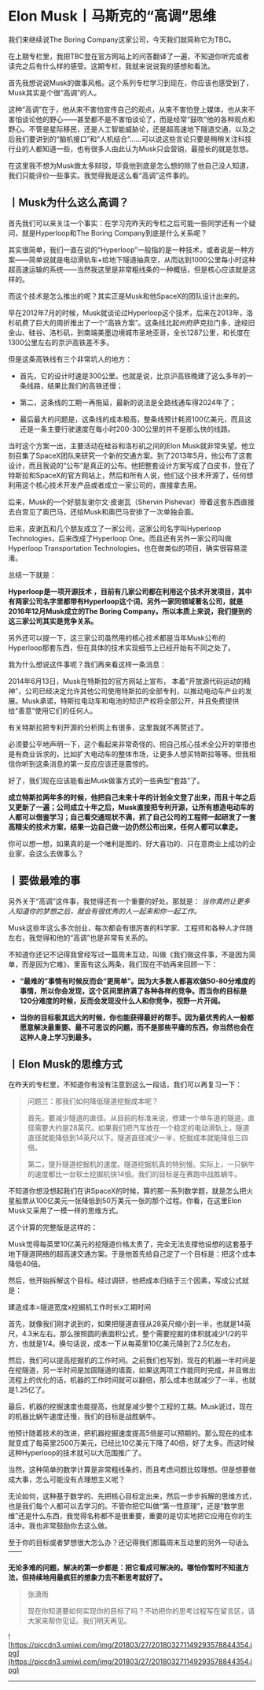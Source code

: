 # Elon Musk丨马斯克的“高调”思维

我们来继续说The Boring Company这家公司，今天我们就简称它为TBC。

在上期专栏里，我把TBC登在官方网站上的问答翻译了一遍，不知道你听完或者读完之后有什么样的感受。这期专栏，我就来说说我的感想和看法。

首先我想说说Musk的做事风格。这个系列专栏学习到现在，你应该也感受到了，Musk其实是个很“高调”的人。

这种“高调”在于，他从来不害怕宣传自己的观点，从来不害怕登上媒体，也从来不害怕谈论他的野心——甚至都不是不害怕谈论了，而是经常“鼓吹”他的各种观点和野心。不管是星际移民，还是人工智能威胁论，还是超高速地下隧道交通，以及之后我们要讲到的“脑机接口”和“人机结合”……可以说这些言论只要是稍稍关注科技行业的人都知道一些，也有很多人由此认为Musk只会营销，最擅长的就是忽悠。

在这里我不想为Musk做太多辩驳，毕竟他到底是怎么想的除了他自己没人知道，我们只能评价一些事实。我觉得我是这么看“高调”这件事的。

## 丨Musk为什么这么高调？

首先我们可以来关注一个事实：在学习完昨天的专栏之后可能一些同学还有一个疑问，就是Hyperloop和The Boring Company到底是什么关系呢？

其实很简单，我们一直在说的“Hyperloop”一般指的是一种技术，或者说是一种方案——简单说就是电动滑轨车+给地下隧道抽真空，从而达到1000公里每小时这种超高速运输的系统——当然我这里是非常粗线条的一种概括，但是核心应该就是这样的。

而这个技术是怎么推出的呢？其实正是Musk和他SpaceX的团队设计出来的。

早在2012年7月的时候，Musk就谈论过Hyperloop这个技术，后来在2013年，洛杉矶费了巨大的周折推出了一个“高铁方案”。这条线北起州府萨克拉门多，途经旧金山、硅谷、洛杉矶，到南端美墨边境城市圣地亚哥，全长1287公里，和长度在1300公里左右的京沪高铁差不多。

但是这条高铁线有三个非常坑人的地方：

* 首先，它的设计时速是300公里。也就是说，比京沪高铁晚建了这么多年的一条线路，结果比我们的高铁还慢；

* 第二，这条线的工期一再拖延，最新的说法是全路线通车得2024年了；

* 最后最大的问题是，这条线的成本极高，整条线预计耗资100亿美元，而且这还是一条主要行驶速度在每小时200-300公里的并不是那么快的线路。

当时这个方案一出，主要活动在硅谷和洛杉矶之间的Elon Musk就非常失望。他立刻召集了SpaceX团队来研究一个新的交通方案。到了2013年5月，他公布了这套设计，而且我说的“公布”是真正的公布。他把整套设计方案写成了白皮书，登在了特斯拉和SpaceX的官方网站上，然后和所有人说，他们这个技术开源了，任何想利用这个核心技术开发产品或者成立一家公司的，直接拿去用。

后来，Musk的一个好朋友谢尔文·皮谢瓦（Shervin Pishevar）带着这套东西直接去白宫见了奥巴马，还给Musk和奥巴马安排了一次单独会面。

后来，皮谢瓦和几个朋友成立了一家公司，这家公司名字叫Hyperloop Technologies，后来改成了Hyperloop One。而且还有另外一家公司叫做Hyperloop Transportation Technologies，也在做类似的项目，确实很容易混淆。

总结一下就是：

 **Hyperloop是一项开源技术**  **，目前有几家公司都在利用这个技术开发项目，其中有两家公司名字里都带有Hyperloop这个词，另外一家同领域著名公司，就是2016年12月Musk成立的The Boring Company。所以本质上来说，我们提到的这三家公司其实是竞争关系。**

另外还可以提一下，这三家公司虽然用的核心技术都是当年Musk公布的Hyperloop那套东西，但在具体的技术实现细节上已经开始有不同之处了。

我为什么想说这件事呢？我们再来看这样一条消息：

2014年6月13日，Musk在特斯拉的官方网站上宣布， 本着“开放源代码运动的精神”，公司已经决定允许其他公司使用特斯拉的全部专利，以推动电动车产业的发展。Musk承诺，特斯拉电动车和电池的知识产权将全部公开，并且免费提供给“善意”使用它们的任何人。

有关特斯拉把专利开源的分析网上有很多，这里我就不再赘述了。

必须要公平地声明一下，这个看起来非常奇怪的、把自己核心技术全公开的举措也是有商业诉求的，比如扩大电动车的整体市场，让更多人想买特斯拉等等。但我相信你听到这条消息的第一反应应该还是震惊的。

好了，我们现在应该能看出Musk做事方式的一些典型“套路”了。

 **成立特斯拉两年多的时候，他把自己未来十年的计划全文登了出来，而且十年之后又更新了一遍；公司成立十年之后，Musk直接把专利开源，让所有想造电动车的人都可以借鉴学习；自己看交通现状不满，抓了自己公司的工程师一起研发了一套高精尖的技术方案，结果一边自己做一边仍然公布出来，任何人都可以拿走。**

你可以想一想，如果真的是一个唯利是图的、好大喜功的、只在意商业上成功的企业家，会这么去做事么？

## 丨要做最难的事 

另外关于“高调”这件事，我觉得还有一个重要的好处。那就是： *当你真的让更多人知道你的梦想之后，就会有很优秀的人一起来和你一起工作。*

Musk这些年这么多次创业，每次都会有很厉害的科学家、工程师和各种人才伴随左右，我觉得和他的“高调”也是非常有关系的。

不知道你还记不记得我曾经写过一篇周末互动，叫做《我们做这件事，不是因为简单，而是因为它难》，里面有这么两条，我们现在不妨再来回顾一下：

* **“最难的”事情有时候反而会“更简单”。因为大多数人都喜欢做50-80分难度的事情，所以你会发现，这个区间里挤满了各种各样的竞争。而当你的目标是120分难度的时候，反而会发现没什么人和你竞争，视野一片开阔。** 

* **当你的目标极其远大的时候，你也能获得最好的帮手。因为最优秀的人一般都愿意解决最重要、最不可思议的问题，而不是那些平庸的东西。你当然也会在这种人身上学习到最多。** 

## 丨Elon Musk的思维方式

在昨天的专栏里，不知道你有没有注意到这么一段话，我们可以再复习一下：

> 问题三：那我们如何降低隧道挖掘成本呢？ 
> 
> 
> 
> 首先，要减少隧道的直径。从目前的标准来说，修建一个单车道的隧道，直径需要大约是28英尺。如果我们把汽车放在一个稳定的电动滑轨上，隧道直径就能降低到14英尺以下。隧道直径减少一半，挖掘成本就能降低三四倍。 
> 
> 
> 
> 第二，提升隧道挖掘机的速度。隧道挖掘机真的特别慢。实际上，一只蜗牛的速度都比一台软土挖掘机快14倍。我们的目标是在赛跑中战胜蜗牛。

不知道你想没想起我们在讲SpaceX的时候，算的那一系列数学题，就是怎么把火星船票从100亿美元一张降低到50万美元一张的那个过程。你看，在这里Elon Musk又采用了一模一样的思维方式。

这个计算的完整版是这样的：

Musk觉得每英里10亿美元的挖隧道价格太贵了，完全无法支撑他设想的这套基于地下隧道网络的超高速交通方案。于是他首先给自己定了一个目标是：把这个成本降低40倍。

然后，他开始拆解这个目标。经过调研，他把成本归结于三个因素，写成公式就是：

建造成本=隧道宽度x挖掘机工作时长x工期时间

首先，就像我们刚才说到的，如果把隧道直径从28英尺缩小到一半，也就是14英尺，4.3米左右。那么按照圆的表面积公式，整个需要挖掘的体积就减少1/2的平方，也就是1/4。换句话说，成本一下从每英里10亿美元降到了2.5亿左右。

然后，我们可以提高挖掘机的工作时间。之前我们也写到，现在的机器一半时间是在挖隧道，另一半时间是加固隧道的墙面，如果这两项工作能同时完成，并且做出流程上的优化的话，机器的工作时间就可以翻倍，那么成本也就减少了一半，也就是1.25亿了。

最后，机器的挖掘速度也能提高，也就是减少整个工程的工期。Musk说过，现在的机器比蜗牛速度还慢，我们的目标是战胜蜗牛。

他预计随着技术的改进，把机器挖掘速度提高5倍是可以预期的。那么现在的成本就变成了每英里2500万美元，已经比10亿美元下降了40倍，好了太多。而这时候这种Hyperloop的技术就可以大范围推广了。

当然，这种简单的数学计算是非常粗线条的，而且考虑问题比较理想。但是想要做成大事，怎么可能没有点理想主义呢？

无论如何，这种基于数学的、先把核心目标定出来，然后一步步拆解的思维方式，也是我们每个人都可以去学习的。不管你把它叫做“第一性原理”，还是“数学思维”还是什么东西，我觉得名称都不是很重要，重要的是切实地把它应用在你的生活中。我也非常鼓励你去这么做。

至于你的目标或者梦想很大怎么办？还记得我们那篇周末互动里的另外一句话么——

 **无论多难的问题，解决的第一步都是：把它看成可解决的。哪怕你暂时不知道方法，但持续地用最疯狂的想象力去不断思考就好了。**

> 张潇雨
> 
> 现在你知道要如何实现你的目标了吗？不妨把你的思考过程写在留言区，请大家来帮你见证。我们明天再见。

![https://piccdn3.umiwi.com/img/201803/27/201803271149293578844354.jpg](https://piccdn3.umiwi.com/img/201803/27/201803271149293578844354.jpg)

---
